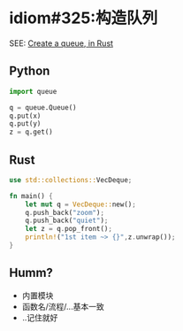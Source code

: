 # idiom#325:构造队列
SEE: [Create a queue, in Rust](https://programming-idioms.org/idiom/325/create-a-queue/6291/rust)

## Python

```python
import queue

q = queue.Queue()
q.put(x)
q.put(y)
z = q.get()
```


## Rust
```rust
use std::collections::VecDeque;

fn main() {
    let mut q = VecDeque::new();
    q.push_back("zoom");
    q.push_back("quiet");
    let z = q.pop_front(); 
    println!("1st item ~> {}",z.unwrap());
}
```

## Humm?

- 内置模块
- 函数名/流程/...基本一致
- ..记住就好
